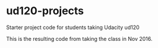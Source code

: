 ud120-projects
==============

Starter project code for students taking Udacity ud120

This is the resulting code from taking the class in Nov 2016.
